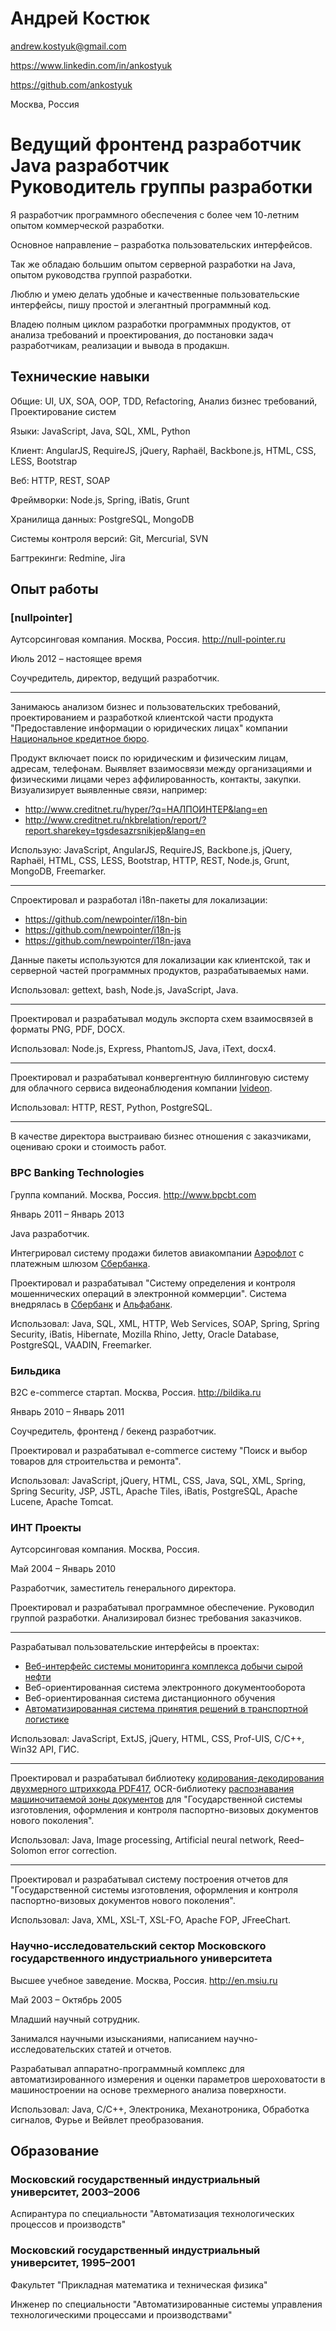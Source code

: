 # Андрей Костюк

[andrew.kostyuk@gmail.com](mailto:andrew.kostyuk@gmail.com)

https://www.linkedin.com/in/ankostyuk

https://github.com/ankostyuk

Москва, Россия

# Ведущий фронтенд разработчик<br>Java разработчик<br>Руководитель группы разработки

Я разработчик программного обеспечения с более чем 10-летним опытом коммерческой разработки.

Основное направление – разработка пользовательских интерфейсов.

Так же обладаю большим опытом серверной разработки на Java,
опытом руководства группой разработки.

Люблю и умею делать удобные и качественные пользовательские интерфейсы,
пишу простой и элегантный программный код.

Владею полным циклом разработки программных продуктов,
от анализа требований и проектирования, до постановки задач разработчикам, реализации
и вывода в продакшн.

## Технические навыки

Общие: UI, UX, SOA, OOP, TDD, Refactoring, Анализ бизнес требований, Проектирование систем

Языки: JavaScript, Java, SQL, XML, Python

Клиент: AngularJS, RequireJS, jQuery, Raphaël, Backbone.js, HTML, CSS, LESS, Bootstrap

Веб: HTTP, REST, SOAP

Фреймворки: Node.js, Spring, iBatis, Grunt

Хранилища данных: PostgreSQL, MongoDB

Системы контроля версий: Git, Mercurial, SVN

Багтрекинги: Redmine, Jira

## Опыт работы

### [nullpointer]

Аутсорсинговая компания. Москва, Россия. http://null-pointer.ru

Июль 2012 – настоящее время

Соучредитель, директор, ведущий разработчик.

* * *
Занимаюсь анализом бизнес и пользовательских требований,
проектированием и разработкой клиентской части продукта
"Предоставление информации о юридических лицах" компании [Национальное кредитное бюро](http://www.creditnet.ru?lang=en).

Продукт включает поиск по юридическим и физическим лицам, адресам, телефонам.
Выявляет взаимосвязи между организациями и физическими лицами через аффилированность, контакты, закупки.
Визуализирует выявленные связи, например:
* http://www.creditnet.ru/hyper/?q=НАЛПОИНТЕР&lang=en
* http://www.creditnet.ru/nkbrelation/report/?report.sharekey=tgsdesazrsnikjep&lang=en

Использую: JavaScript, AngularJS, RequireJS, Backbone.js, jQuery, Raphaël, HTML, CSS, LESS, Bootstrap, HTTP, REST, Node.js, Grunt, MongoDB, Freemarker.

* * *
Спроектировал и разработал i18n-пакеты для локализации:
* https://github.com/newpointer/i18n-bin
* https://github.com/newpointer/i18n-js
* https://github.com/newpointer/i18n-java

Данные пакеты используются для локализации как клиентской, так и серверной частей
программных продуктов, разрабатываемых нами.

Использовал: gettext, bash, Node.js, JavaScript, Java.

* * *
Проектировал и разрабатывал модуль экспорта схем взаимосвязей в форматы PNG, PDF, DOCX.

Использовал: Node.js, Express, PhantomJS, Java, iText, docx4.

* * *
Проектировал и разрабатывал конвергентную биллинговую систему для облачного сервиса видеонаблюдения
компании [Ivideon](http://www.ivideon.com/).

Использовал: HTTP, REST, Python, PostgreSQL.

* * *
В качестве директора выстраиваю бизнес отношения с заказчиками, оцениваю сроки и стоимость работ.

### BPC Banking Technologies

Группа компаний. Москва, Россия. http://www.bpcbt.com

Январь 2011 – Январь 2013

Java разработчик.

Интегрировал систему продажи билетов авиакомпании [Аэрофлот](http://www.aeroflot.ru/cms/en) с платежным шлюзом [Сбербанка](http://www.sberbank.ru/en/).

Проектировал и разрабатывал "Систему определения и контроля мошеннических операций в электронной коммерции".
Система внедрялась в [Сбербанк](http://www.sberbank.ru/en/) и [Альфабанк](http://alfabank.com/).

Использовал: Java, SQL, XML, HTTP, Web Services, SOAP, Spring, Spring Security, iBatis, Hibernate, Mozilla Rhino, Jetty, Oracle Database, PostgreSQL, VAADIN, Freemarker.

### Бильдика

B2C e-commerce стартап. Москва, Россия. http://bildika.ru

Январь 2010 – Январь 2011

Соучредитель, фронтенд / бекенд разработчик.

Проектировал и разрабатывал e-commerce систему "Поиск и выбор товаров для строительства и ремонта".

Использовал: JavaScript, jQuery, HTML, CSS, Java, SQL, XML, Spring, Spring Security, JSP, JSTL, Apache Tiles, iBatis, PostgreSQL, Apache Lucene, Apache Tomcat.

### ИНТ Проекты

Аутсорсинговая компания. Москва, Россия.

Май 2004 – Январь 2010

Разработчик, заместитель генерального директора.

Проектировал и разрабатывал программное обеспечение.
Руководил группой разработки.
Анализировал бизнес требования заказчиков.

* * *
Разрабатывал пользовательские интерфейсы в проектах:

* [Веб-интерфейс системы мониторинга комплекса добычи сырой нефти](https://cloud.githubusercontent.com/assets/384381/12264765/ed6cf7e6-b949-11e5-8267-1eb8beed2f5f.png)
* Веб-ориентированная система электронного документооборота
* Веб-ориентированная система дистанционного обучения
* [Автоматизированная система принятия решений в транспортной логистике](https://cloud.githubusercontent.com/assets/384381/12264773/ff235dae-b949-11e5-9a09-696d41c03786.png)

Использовал: JavaScript, ExtJS, jQuery, HTML, CSS, Prof-UIS, C/C++, Win32 API, ГИС.

* * *
Проектировал и разрабатывал
библиотеку [кодирования-декодирования двухмерного штрихкода PDF417](https://cloud.githubusercontent.com/assets/384381/12264200/28479b5e-b946-11e5-8f4e-8cbad4e0fbfb.png),
OCR-библиотеку [распознавания машиночитаемой зоны документов](https://cloud.githubusercontent.com/assets/384381/12264189/0ab47288-b946-11e5-9412-f681a1e8b7e0.png)
для "Государственной системы изготовления, оформления и контроля паспортно-визовых документов нового поколения".

Использовал: Java, Image processing, Artificial neural network, Reed–Solomon error correction.

* * *
Проектировал и разрабатывал систему построения отчетов
для "Государственной системы изготовления, оформления и контроля паспортно-визовых документов нового поколения".

Использовал: Java, XML, XSL-T, XSL-FO, Apache FOP, JFreeChart.

### Научно-исследовательский сектор Московского государственного индустриального университета

Высшее учебное заведение. Москва, Россия. http://en.msiu.ru

Май 2003 – Октябрь 2005

Младший научный сотрудник.

Занимался научными изысканиями, написанием научно-исследовательских статей и отчетов.

Разрабатывал аппаратно-программный комплекс
для автоматизированного измерения и оценки параметров шероховатости в машиностроении
на основе трехмерного анализа поверхности.

Использовал: Java, С/С++, Электроника, Механотроника, Обработка сигналов, Фурье и Вейвлет преобразования.

## Образование

### Московский государственный индустриальный университет, 2003–2006

Аспирантура по специальности "Автоматизация технологических процессов и производств"

### Московский государственный индустриальный университет, 1995–2001

Факультет "Прикладная математика и техническая физика"

Инженер по специальности "Автоматизированные системы управления технологическими процессами и производствами"
